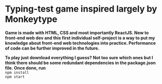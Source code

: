 # Typing-test game inspired largely by Monkeytype

**Game is made with HTML, CSS and most importantly ReactJS. New to front-end web dev and this first individual self-project is a way to put my knowledge about front-end web technologies into practice. Performance of code can be further improved in the future.**

**To play just download everything I guess? Not too sure which ones but I think there should be some redundant dependencies in the package.json file. Once done, run**\
`npm install`\
`npm start`
